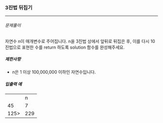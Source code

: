 <h3>3진법 뒤집기</h3>
<hr/>
<h6>문제풀이</h6>
자연수 n이 매개변수로 주어집니다. n을 3진법 상에서 앞뒤로 뒤집은 후, 이를 다시 10진법으로 표현한 수를 return 하도록 solution 함수를 완성해주세요.
<h5>제한사항</h5>
<ul>
  <li>n은 1 이상 100,000,000 이하인 자연수입니다.</li>
 </ul>
<h5>입출력 예</h5>
<table>
  <th>
  <td>n</td>
  <tdresult</td>
  </th>
  <tr>
  <td>45</td>
  <td>7</td>
  </tr>
  <tr>
  <td>125></td>
  <td>229</td>
  </tr>
 </table>
